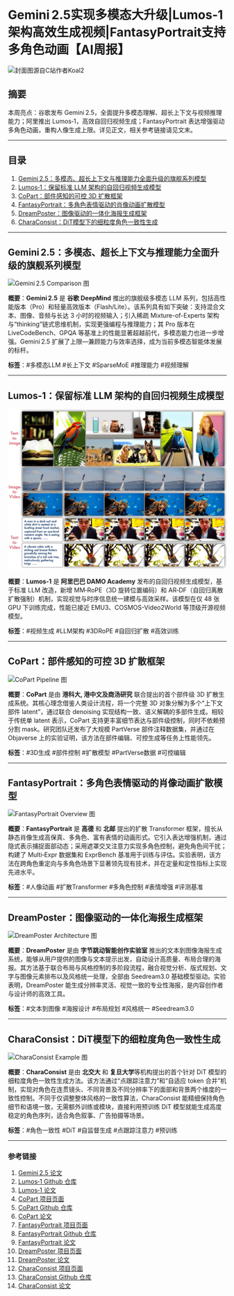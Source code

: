 # Gemini 2.5实现多模态大升级|Lumos‑1架构高效生成视频|FantasyPortrait支持多角色动画【AI周报】

![封面图源自C站作者Koal2](https://image.civitai.com/xG1nkqKTMzGDvpLrqFT7WA/bc7e4820-82c0-4d95-a196-9627d8cb4578/original=true,quality=90/00003-2892726208.jpeg)

## 摘要

本周亮点：谷歌发布 Gemini 2.5，全面提升多模态理解、超长上下文与视频推理能力；阿里推出 Lumos‑1，高效自回归视频生成；FantasyPortrait 表达增强驱动多角色动画，重构人像生成上限。详见正文，相关参考链接请见文末。

---

## 目录

1. [Gemini 2.5：多模态、超长上下文与推理能力全面升级的旗舰系列模型](#gemini25多模态超长上下文与推理能力全面升级的旗舰系列模型)
2. [Lumos‑1：保留标准 LLM 架构的自回归视频生成模型](#lumos1保留标准-llm-架构的自回归视频生成模型)
3. [CoPart：部件感知的可控 3D 扩散框架](#copart部件感知的可控-3d-扩散框架)
4. [FantasyPortrait：多角色表情驱动的肖像动画扩散模型](#fantasyportrait多角色表情驱动的肖像动画扩散模型)
5. [DreamPoster：图像驱动的一体化海报生成框架](#dreamposter图像驱动的一体化海报生成框架)
6. [CharaConsist：DiT模型下的细粒度角色一致性生成](#characonsistdit模型下的细粒度角色一致性生成)

---

## Gemini 2.5：多模态、超长上下文与推理能力全面升级的旗舰系列模型

![Gemini 2.5 Comparison 图](https://storage.googleapis.com/gweb-uniblog-publish-prod/images/final_2.5_blog_1.width-1000.format-webp.webp)

**概要**：**Gemini 2.5** 是 **谷歌 DeepMind** 推出的旗舰级多模态 LLM 系列，包括高性能版本（Pro）和轻量高效版本（Flash/Lite）。该系列具有如下突破：支持混合文本、图像、音频与长达 3 小时的视频输入；引入稀疏 Mixture-of-Experts 架构与“thinking”链式思维机制，实现更强编程与推理能力；其 Pro 版本在 LiveCodeBench、GPQA 等基准上的性能显著超越前代，多模态能力也进一步增强。Gemini 2.5 扩展了上限—兼顾能力与效率选择，成为当前多模态智能体发展的标杆。

**标签**：#多模态LLM #长上下文 #SparseMoE #推理能力 #视频理解

---

## Lumos‑1：保留标准 LLM 架构的自回归视频生成模型

![Lumos‑1 Teaser 图](https://github.com/alibaba-damo-academy/Lumos/raw/main/lumos-1/assets/teaser.png)

**概要**：**Lumos‑1** 是 **阿里巴巴 DAMO Academy** 发布的自回归视频生成模型，基于标准 LLM 改造，新增 MM‑RoPE（3D 旋转位置编码）和 AR‑DF（自回归离散扩散强制）机制，实现视觉与时序信息统一建模与高效采样。该模型在仅 48 张 GPU 下训练完成，性能已接近 EMU3、COSMOS-Video2World 等顶级开源视频模型。

**标签**：#视频生成 #LLM架构 #3DRoPE #自回归扩散 #高效训练

---

## CoPart：部件感知的可控 3D 扩散框架

![CoPart Pipeline 图](https://hkdsc.github.io/project/copart/assets/imgs/copart_pipeline.png)

**概要**：**CoPart** 是由 **港科大, 港中文及商汤研究** 联合提出的首个部件级 3D 扩散生成系统。其核心理念借鉴人类设计流程，将一个完整 3D 对象分解为多个“上下文部件 latent”，通过联合 denoising 实现结构一致、语义解耦的多部件生成。相较于传统单 latent 表示，CoPart 支持更丰富细节表达与部件级控制，同时不依赖预分割 mask。研究团队还发布了大规模 PartVerse 部件注释数据集，并通过在 Objaverse 上的实验证明，该方法在部件编辑、可控生成等任务上性能领先。

**标签**：#3D生成 #部件控制 #扩散模型 #PartVerse数据 #可控编辑

---

## FantasyPortrait：多角色表情驱动的肖像动画扩散模型

![FantasyPortrait Overview 图](https://fantasy-amap.github.io/fantasy-portrait/assets/overview1_2.png)

**概要**：**FantasyPortrait** 是 **高德** 和 **北邮** 提出的扩散 Transformer 框架，擅长从静态肖像生成高保真、多角色、富有表情的动画形式。它引入表达增强机制，通过隐式表示捕捉面部动态；采用遮罩交叉注意力实现多角色控制，避免角色间干扰；构建了 Multi‑Expr 数据集和 ExprBench 基准用于训练与评估。实验表明，该方法在跨角色重定向与多角色场景下显著领先现有技术，并在定量和定性指标上实现先进水平。

**标签**：#人像动画 #扩散Transformer #多角色控制 #表情增强 #评测基准

---

## DreamPoster：图像驱动的一体化海报生成框架

![DreamPoster Architecture 图](https://dreamposter.github.io/static/images/architect.png)

**概要**：**DreamPoster** 是由 **字节跳动智能创作实验室** 推出的文本到图像海报生成系统，能够从用户提供的图像与文本提示出发，自动设计高质量、布局合理的海报。其方法基于联合布局与风格控制的多阶段流程，融合视觉分析、版式规划、文字与图像元素排布以及风格统一处理，全部由 Seedream3.0 基础模型驱动。实验表明，DreamPoster 能生成分辨率灵活、视觉一致的专业性海报，是内容创作者与设计师的高效工具。

**标签**：#文本到图像 #海报设计 #布局规划 #风格统一 #Seedream3.0

---

## CharaConsist：DiT模型下的细粒度角色一致性生成

![CharaConsist Example 图](https://murray-wang.github.io/CharaConsist/static/images/story.jpg)

**概要**：**CharaConsist** 是由 **北交大** 和 **复旦大学**等机构提出的首个针对 DiT 模型的细粒度角色一致性生成方法。该方法通过“点跟踪注意力”和“自适应 token 合并”机制，实现对角色在连贯镜头、不同背景及不同分辨率下的面部和背景两个维度的一致性控制。不同于仅调整整体风格的一致性算法，CharaConsist 能精细保持角色细节和语境一致，无需额外训练或模块，直接利用预训练 DiT 模型就能生成高度稳定的角色序列，适合角色叙事、广告拍摄等场景。

**标签**：#角色一致性 #DiT #自监督生成 #点跟踪注意力 #预训练

---

### **参考链接**

1. [Gemini 2.5 论文](https://arxiv.org/html/2507.06261)
2. [Lumos‑1 Github 仓库](https://github.com/alibaba-damo-academy/Lumos)
3. [Lumos‑1 论文](https://arxiv.org/html/2507.08801v1)
4. [CoPart 项目页面](https://hkdsc.github.io/project/copart/)
5. [CoPart Github 仓库](https://github.com/hkdsc/copart)
6. [CoPart 论文](https://arxiv.org/html/2507.08772v1)
7. [FantasyPortrait 项目页面](https://fantasy-amap.github.io/fantasy-portrait/)
8. [FantasyPortrait Github 仓库](https://github.com/Fantasy-AMAP/fantasy-portrait)
9. [FantasyPortrait 论文](https://arxiv.org/html/2507.12956v1)
10. [DreamPoster 项目页面](https://dreamposter.github.io/)
11. [DreamPoster 论文](https://arxiv.org/html/2507.04218)
12. [CharaConsist 项目页面](https://murray-wang.github.io/CharaConsist/)
13. [CharaConsist Github 仓库](https://github.com/Murray-Wang/CharaConsist)
14. [CharaConsist 论文](https://arxiv.org/html/2507.11533v1)
